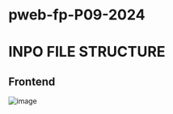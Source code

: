 # pweb-fp-P09-2024

# INPO FILE STRUCTURE
## Frontend
![image](https://github.com/user-attachments/assets/65df0712-d5ce-4908-9dd7-81e245f2c38e)
